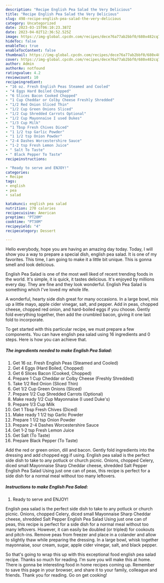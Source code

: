 ```yaml
---
description: "Recipe English Pea Salad the Very Delicious"
title: "Recipe English Pea Salad the Very Delicious"
slug: 498-recipe-english-pea-salad-the-very-delicious
category: Uncategorized
date: 2023-03-15T06:10:23.387Z
date: 2023-04-02T12:36:52.525Z
image: https://img-global.cpcdn.com/recipes/dece76a77ab2bbf0/680x482cq70/english-pea-salad-recipe-main-photo.jpg
hideToc: false
enableToc: true
enableTocContent: false
thumbnail: https://img-global.cpcdn.com/recipes/dece76a77ab2bbf0/680x482cq70/english-pea-salad-recipe-main-photo.jpg
cover: https://img-global.cpcdn.com/recipes/dece76a77ab2bbf0/680x482cq70/english-pea-salad-recipe-main-photo.jpg
author: Admin
authorAv: notfound
ratingvalue: 4.2
reviewcount: 10
recipeingredient:
- "16 oz. Fresh English Peas Steamed and Cooled"
- "4 Eggs Hard Boiled Chopped"
- "6 Slices Bacon Cooked Chopped"
- "1 Cup Cheddar or Colby Cheese Freshly Shredded"
- "1/2 Red Onion Sliced Thin"
- "1/2 Cup Green Onions Sliced"
- "1/2 Cup Shredded Carrots Optional"
- "1/2 Cup Mayonnaise I used Dukes"
- "1/3 Cup Milk"
- "1 Tbsp Fresh Chives Diced"
- "1 1/2 tsp Garlic Powder"
- "1 1/2 tsp Onion Powder"
- "2-4 Dashes Worcestershire Sauce"
- "1-2 tsp Fresh Lemon Juice"
- " Salt To Taste"
- " Black Pepper To Taste"
recipeinstructions:

- "Ready to serve and ENJOY!"
categories:
- Recipe
tags:
- english
- pea
- salad

katakunci: english pea salad 
nutrition: 270 calories
recipecuisine: American
preptime: "PT20M"
cooktime: "PT30M"
recipeyield: "4"
recipecategory: Dessert

---
```



Hello everybody, hope you are having an amazing day today. Today, I will show you a way to prepare a special dish, english pea salad. It is one of my favorites. This time, I am going to make it a little bit unique. This is gonna smell and look delicious.

English Pea Salad is one of the most well liked of recent trending foods in the world. It's simple, it is quick, it tastes delicious. It's enjoyed by millions every day. They are fine and they look wonderful. English Pea Salad is something which I've loved my whole life.

A wonderful, hearty side dish great for many occasions. In a large bowl, mix up a little mayo, apple cider vinegar, salt, and pepper. Add in peas, chopped cheese, chopped red onion, and hard-boiled eggs if you choose. Gently fold everything together, then add the crumbled bacon, giving it one last fold to incorporate.


To get started with this particular recipe, we must prepare a few components. You can have english pea salad using 16 ingredients and 0 steps. Here is how you can achieve that.

<!--inarticleads1-->

##### The ingredients needed to make English Pea Salad:

1. Get 16 oz. Fresh English Peas (Steamed and Cooled)
1. Get 4 Eggs (Hard Boiled, Chopped)
1. Get 6 Slices Bacon (Cooked, Chopped)
1. Prepare 1 Cup Cheddar or Colby Cheese (Freshly Shredded)
1. Take 1/2 Red Onion (Sliced Thin)
1. Get 1/2 Cup Green Onions (Sliced)
1. Prepare 1/2 Cup Shredded Carrots (Optional)
1. Make ready 1/2 Cup Mayonnaise (I used Duke&#39;s)
1. Prepare 1/3 Cup Milk
1. Get 1 Tbsp Fresh Chives (Diced)
1. Make ready 1 1/2 tsp Garlic Powder
1. Prepare 1 1/2 tsp Onion Powder
1. Prepare 2-4 Dashes Worcestershire Sauce
1. Get 1-2 tsp Fresh Lemon Juice
1. Get  Salt (To Taste)
1. Prepare  Black Pepper (To Taste)


Add the red or green onion, dill and bacon. Gently fold ingredients into the dressing and add chopped egg if using. English pea salad is the perfect side dish to take to any potluck or church picnic. Onions, chopped Celery, diced small Mayonnaise Sharp Cheddar cheese, shredded Salt Pepper English Pea Salad Using just one can of peas, this recipe is perfect for a side dish for a normal meal without too many leftovers. 

<!--inarticleads2-->

##### Instructions to make English Pea Salad:


1. Ready to serve and ENJOY!

English pea salad is the perfect side dish to take to any potluck or church picnic. Onions, chopped Celery, diced small Mayonnaise Sharp Cheddar cheese, shredded Salt Pepper English Pea Salad Using just one can of peas, this recipe is perfect for a side dish for a normal meal without too many leftovers. However, it can easily be doubled (or tripled) for cookouts and pitch-ins. Remove peas from freezer and place in a colander and allow to slightly thaw while preparing the dressing. In a large bowl, whisk together mayonnaise, sour cream, sugar, apple cider vinegar, salt, and black pepper. 

So that's going to wrap this up with this exceptional food english pea salad recipe. Thanks so much for reading. I'm sure you will make this at home. There is gonna be interesting food in home recipes coming up. Remember to save this page in your browser, and share it to your family, colleague and friends. Thank you for reading. Go on get cooking!
